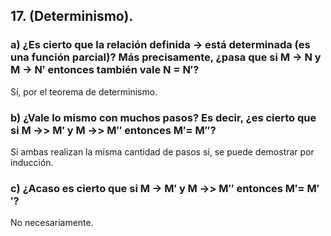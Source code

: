 ## 17. (Determinismo).

### a) ¿Es cierto que la relación definida -> está determinada (es una función parcial)? Más precisamente, ¿pasa que si M -> N y M -> N′ entonces también vale N = N′?

Sí, por el teorema de determinismo.


### b) ¿Vale lo mismo con muchos pasos? Es decir, ¿es cierto que si M ->> M′ y M ->> M′′ entonces M′= M′′?

Si ambas realizan la misma cantidad de pasos sí, se puede demostrar por inducción.


### c) ¿Acaso es cierto que si M -> M′ y M ->> M′′ entonces M′= M′′?

No necesariamente.
